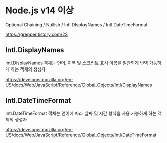 # Node.js v14 이상

Optional Chaining / Nullish / Intl.DIsplayNames / Intl.DateTimeFormat

https://grepper.tistory.com/23

## Intl.DisplayNames

Intl.DisplayNames 객체는 언어, 지역 및 스크립트 표시 이름을 일관되게 번역 가능하게 하는 객체의 생성자

https://developer.mozilla.org/en-US/docs/Web/JavaScript/Reference/Global_Objects/Intl/DisplayNames

## Intl.DateTimeFormat

Intl.DateTimeFormat 객체는 언어에 따라 날짜 및 시간 형식을 사용 가능하게 하는 객체의 생성자

https://developer.mozilla.org/en-US/docs/Web/JavaScript/Reference/Global_Objects/Intl/DateTimeFormat
